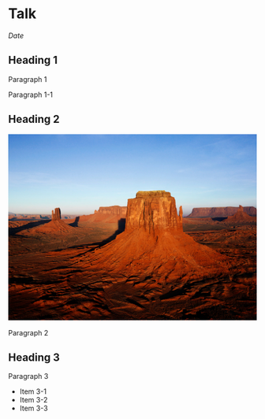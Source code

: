 # Talk

*Date*

## Heading 1

Paragraph 1

Paragraph 1-1

## Heading 2

![Desert](Desert.jpg)

Paragraph 2

## Heading 3

Paragraph 3

- Item 3-1
- Item 3-2
- Item 3-3
